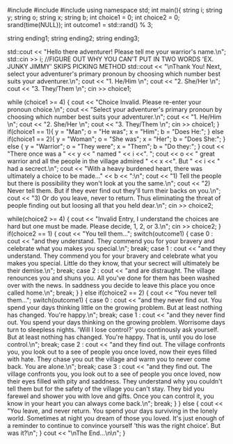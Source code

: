 #include <iostream>
#include <string>
#include <cstdlib>
using namespace std;
int main(){
  string i;
  string y;
  string o;
  string x;
  string b;
  int choice1 = 0;
  int choice2 = 0;
  srand(time(NULL));
  int outcome1 = std::rand() % 3;
   
  string ending1;
  string ending2;
  string ending3;

  std::cout << "Hello there adventurer! Please tell me your warrior's name.\n";
  std::cin >> i;
  //FIGURE OUT WHY YOU CAN'T PUT IN TWO WORDS 'EX. JUNKY JIMMY' SKIPS PICKING METHOD
  std::cout << "\nThank You! Next, select your adventurer's primary pronoun by choosing which number best suits your adventurer.\n";
  cout << "1. He/Him \n";
  cout << "2. She/Her \n"; 
  cout << "3. They/Them \n";
  cin >> choice1;

  while (choice1 >= 4) {
    cout << "Choice Invalid. Please re-enter your pronoun choice.\n";
    cout << "Select your adventurer's primary pronoun by choosing which number best suits your adventurer.\n";
    cout << "1. He/Him \n";
    cout << "2. She/Her \n"; 
    cout << "3. They/Them \n";
    cin >> choice1;
  }
  if(choice1 == 1){
    y = "Man";
    o = "He was";
    x = "Him";
    b = "Does He:";
  }
  else if(choice1 == 2){
    y = "Woman";
    o = "She was";
    x = "Her";
    b = "Does She:";
  }
  else {
    y = "Warrior";
    o = "They were";
    x = "Them";
    b = "Do they:";
  }
  cout << "There once was a " << y << " named " << i <<". ";
  cout << o << " great warrior and all the people in the village admired " << x <<". But " << i << " had a secrect.\n";
  cout << "With a heavy burdened heart, there was ultimately a choice to be made..." << b << ":\n";
  cout << "1) Tell the people but there is possibility they won't look at you the same.\n";
  cout << "2) Never tell them. But if they ever find out they'll turn their backs on you.\n";
  cout << "3) Or do you leave, never to return. Thus eliminating the threat of people finding out but loosing all that you held dear.\n";
  cin >> choice2;
  
  while(choice2 >= 4) {
    cout << "Invalid Entry, I understand the choices are hard but one must be made. Please decide, 1, 2, or 3.\n";
    cin >> choice2;
  }
  if(choice2 == 1) {
    cout << "You tell them...";
    switch(outcome1) {
      case 0 :
      cout << "and they understand. They commend you for your bravery and celebrate what you makes you special.\n";
      break;
      case 1 :
      cout << "and they understand. They commend you for your bravery and celebrate what you makes you special. Little do they know, that your secrect will ultimately be their demise.\n";
      break;
      case 2 :
      cout << "and are distraught. The village renounces you and shuns you. All you've done for them has been washed over with the news. In saddness you decide to leave this place you once called home.\n";
      break;
    }
  }
  else if(choice2 == 2) {
    cout << "You never tell them...";
    switch(outcome1) {
      case 0 :
      cout << "and they never find out. You spend your days thinking little on the growing problem. But at least nothing has changed. You're happy.\n";
      break;
      case 1 :
      cout << "and they never find out. You spend your days thinking on the growing problem. Worrisome days turn to sleepless nights. 'Will I lose control?' you continously ask yourself. But at least nothing has changed. You're happy. That is, until you do lose control.\n";
      break;
      case 2 :
      cout << "and they find out. The village confronts you, you look out to a see of people you once loved, now their eyes filled with hate. They chase you out the village and warm you to never come back. You are alone.\n";
      break;
      case 3 :
      cout << "and they find out. The village confronts you, you look out to a see of people you once loved, now their eyes filled with pity and saddness. They understand why you couldn't tell them but for the safety of the village you can't stay. They bid you farewel and shower you with love and gifts. Once you can control it, you know in your heart you can always come back.\n";
      break;
    }
  }
  else {
    cout << "You leave, and never return. You spend your days surviving in the lonely world. Sometimes at night you dream of those you loved. It's just enough of a reminder to continue to convince yourself 'this was the right choice'. But was it?\n";
  }
  cout << "\nThe End...\n\n";
}
